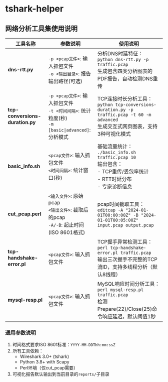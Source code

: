 # tshark-helper

## 网络分析工具集使用说明

| 工具名称 | 参数说明 | 使用说明 |
|---------|---------|---------|
| **dns-rtt.py** | `-p <pcap文件>`: 输入抓包文件<br>`-o <输出目录>`: 报告输出路径(可选) | 分析DNS时延特征：<br>`python dns-rtt.py -p traffic.pcap`<br>生成包含四类分析图表的PDF报告，自动检测DNS重传 |
| **tcp-conversions-duration.py** | `-p <pcap文件>`: 输入抓包文件<br>`-t <时间间隔>`: 统计粒度(秒)<br>`-m [basic\|advanced]`: 分析模式 | TCP连接时长分析工具：<br>`python tcp-conversions-duration.py -p traffic.pcap -t 60 -m advanced`<br>生成交互式网页图表，支持3种可视化模式 |
| **basic_info.sh** | `<pcap文件>`: 输入抓包文件<br>`<时间间隔>`: 统计窗口(秒) | 基础流量统计：<br>`./basic_info.sh traffic.pcap 10`<br>输出包含：<br>- TCP重传/丢包率统计<br>- RTT时延分布<br>- 专家诊断信息 |
| **cut_pcap.perl** | `<输入文件>`: 原始pcap<br>`<输出文件>`: 截取后的pcap<br>`-A/-B`: 起止时间(ISO 8601格式) | pcap时间截取工具：<br>`editcap -A "2024-01-01T00:00:00Z" -B "2024-01-01T00:05:00Z" input.pcap output.pcap` |
| **tcp-handshake-error.pl** | `<pcap文件>`: 输入抓包文件 | TCP握手异常检测工具：<br>`perl tcp-handshake-error.pl traffic.pcap`<br>输出三次握手不完整的TCP流ID，支持多线程分析（默认8线程） |
| **mysql-resp.pl** | `<pcap文件>`: 输入抓包文件 | MySQL响应时间分析工具：<br>`perl mysql-resp.pl traffic.pcap`<br>检测Prepare(22)/Close(25)命令响应延迟，默认阈值1秒 |


### 通用参数说明
1. 时间格式要求ISO 8601标准：`YYYY-MM-DDThh:mm:ssZ`
2. 所有工具依赖：
   - Wireshark 3.0+ (tshark)
   - Python 3.8+ with Scapy
   - Perl环境（仅cut_pcap需要）
3. 可视化报告默认输出到当前目录的`reports/`子目录